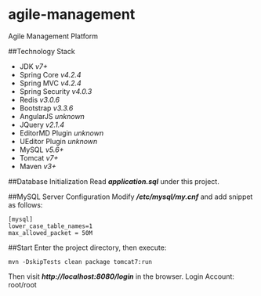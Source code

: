 # agile-management
Agile Management Platform

##Technology Stack
* JDK *v7+*
* Spring Core *v4.2.4*
* Spring MVC *v4.2.4*
* Spring Security *v4.0.3*
* Redis *v3.0.6*
* Bootstrap *v3.3.6*
* AngularJS *unknown*
* JQuery *v2.1.4*
* EditorMD Plugin *unknown*
* UEditor Plugin *unknown*
* MySQL *v5.6+*
* Tomcat *v7+*
* Maven *v3+*

##Database Initialization
Read ***application.sql*** under this project.

##MySQL Server Configuration
Modify ***/etc/mysql/my.cnf*** and add snippet as follows:
```    
[mysql]
lower_case_table_names=1
max_allowed_packet = 50M
```

##Start
Enter the project directory, then execute:
```
mvn -DskipTests clean package tomcat7:run
```
Then visit ***http://localhost:8080/login*** in the browser. Login Account: root/root
